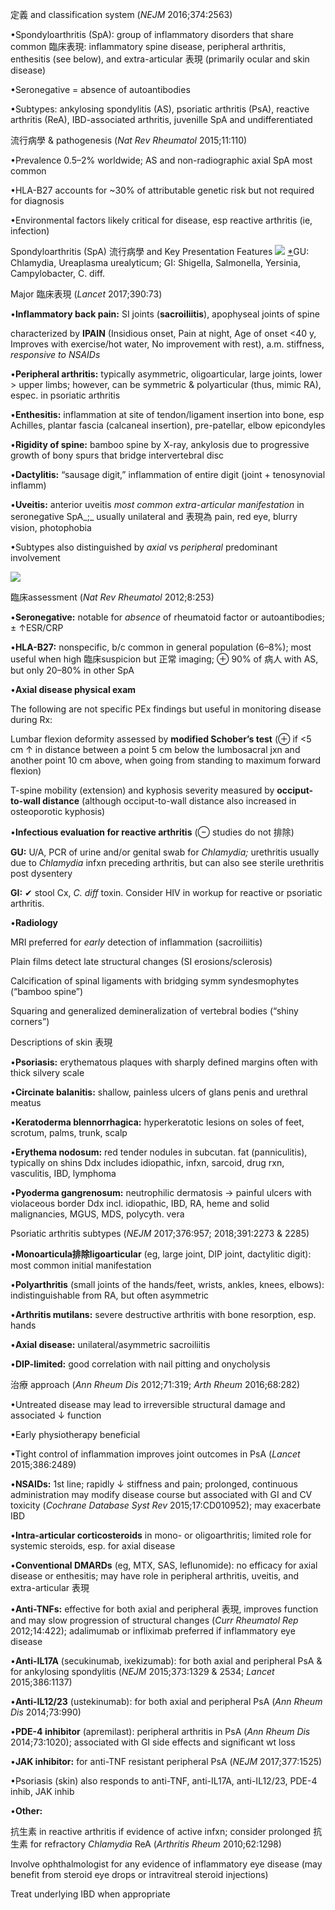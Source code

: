 定義 and classification system (_NEJM_ 2016;374:2563)

•Spondyloarthritis (SpA): group of inflammatory disorders that share common 臨床表現: inflammatory spine disease, peripheral arthritis, enthesitis (see below), and extra-articular 表現 (primarily ocular and skin disease)

•Seronegative = absence of autoantibodies

•Subtypes: ankylosing spondylitis (AS), psoriatic arthritis (PsA), reactive arthritis (ReA), IBD-associated arthritis, juvenille SpA and undifferentiated

流行病學 & pathogenesis (_Nat Rev Rheumatol_ 2015;11:110)

•Prevalence 0.5–2% worldwide; AS and non-radiographic axial SpA most common

•HLA-B27 accounts for ~30% of attributable genetic risk but not required for diagnosis

•Environmental factors likely critical for disease, esp reactive arthritis (ie, infection)

Spondyloarthritis (SpA) 流行病學 and Key Presentation Features
![](https://i.imgur.com/eI2j4jy.png)
[*](part0013.html#st15)GU: Chlamydia, Ureaplasma urealyticum; GI: Shigella, Salmonella, Yersinia, Campylobacter, C. diff.

Major 臨床表現 (_Lancet_ 2017;390:73)

•**Inflammatory back pain:** SI joints (**sacroiliitis**), apophyseal joints of spine

characterized by **IPAIN** (Insidious onset, Pain at night, Age of onset <40 y, Improves with exercise/hot water, No improvement with rest), a.m. stiffness, _responsive to NSAIDs_

•**Peripheral arthritis:** typically asymmetric, oligoarticular, large joints, lower > upper limbs; however, can be symmetric & polyarticular (thus, mimic RA), espec. in psoriatic arthritis

•**Enthesitis:** inflammation at site of tendon/ligament insertion into bone, esp Achilles, plantar fascia (calcaneal insertion), pre-patellar, elbow epicondyles

•**Rigidity of spine:** bamboo spine by X-ray, ankylosis due to progressive growth of bony spurs that bridge intervertebral disc

•**Dactylitis:** “sausage digit,” inflammation of entire digit (joint + tenosynovial inflamm)

•**Uveitis:** anterior uveitis _most common extra-articular manifestation_ in seronegative SpA_;_ usually unilateral and 表現為 pain, red eye, blurry vision, photophobia

•Subtypes also distinguished by _axial_ vs _peripheral_ predominant involvement

![](https://i.imgur.com/Xhepgcz.png)

臨床assessment (_Nat Rev Rheumatol_ 2012;8:253)

•**Seronegative:** notable for _absence_ of rheumatoid factor or autoantibodies; ± ↑ESR/CRP

•**HLA-B27:** nonspecific, b/c common in general population (6–8%); most useful when high 臨床suspicion but 正常 imaging; ⊕ 90% of 病人 with AS, but only 20–80% in other SpA

•**Axial disease physical exam**

The following are not specific PEx findings but useful in monitoring disease during Rx:

Lumbar flexion deformity assessed by **modified Schober’s test** (⊕ if <5 cm ↑ in distance between a point 5 cm below the lumbosacral jxn and another point 10 cm above, when going from standing to maximum forward flexion)

T-spine mobility (extension) and kyphosis severity measured by **occiput-to-wall distance** (although occiput-to-wall distance also increased in osteoporotic kyphosis)

•**Infectious evaluation for reactive arthritis** (⊖ studies do not 排除)

**GU:** U/A, PCR of urine and/or genital swab for _Chlamydia;_ urethritis usually due to _Chlamydia_ infxn preceding arthritis, but can also see sterile urethritis post dysentery

**GI:** ✔ stool Cx, _C. diff_ toxin. Consider HIV in workup for reactive or psoriatic arthritis.

•**Radiology**

MRI preferred for _early_ detection of inflammation (sacroiliitis)

Plain films detect late structural changes (SI erosions/sclerosis)

Calcification of spinal ligaments with bridging symm syndesmophytes (“bamboo spine”)

Squaring and generalized demineralization of vertebral bodies (“shiny corners”)

Descriptions of skin 表現

•**Psoriasis:** erythematous plaques with sharply defined margins often with thick silvery scale

•**Circinate balanitis:** shallow, painless ulcers of glans penis and urethral meatus

•**Keratoderma blennorrhagica:** hyperkeratotic lesions on soles of feet, scrotum, palms, trunk, scalp

•**Erythema nodosum:** red tender nodules in subcutan. fat (panniculitis), typically on shins Ddx includes idiopathic, infxn, sarcoid, drug rxn, vasculitis, IBD, lymphoma

•**Pyoderma gangrenosum:** neutrophilic dermatosis → painful ulcers with violaceous border Ddx incl. idiopathic, IBD, RA, heme and solid malignancies, MGUS, MDS, polycyth. vera

Psoriatic arthritis subtypes (_NEJM_ 2017;376:957; 2018;391:2273 & 2285)

•**Monoarticula排除ligoarticular** (eg, large joint, DIP joint, dactylitic digit): most common initial manifestation

•**Polyarthritis** (small joints of the hands/feet, wrists, ankles, knees, elbows): indistinguishable from RA, but often asymmetric

•**Arthritis mutilans:** severe destructive arthritis with bone resorption, esp. hands

•**Axial disease:** unilateral/asymmetric sacroiliitis

•**DIP-limited:** good correlation with nail pitting and onycholysis

治療 approach (_Ann Rheum Dis_ 2012;71:319; _Arth Rheum_ 2016;68:282)

•Untreated disease may lead to irreversible structural damage and associated ↓ function

•Early physiotherapy beneficial

•Tight control of inflammation improves joint outcomes in PsA (_Lancet_ 2015;386:2489)

•**NSAIDs:** 1st line; rapidly ↓ stiffness and pain; prolonged, continuous administration may modify disease course but associated with GI and CV toxicity (_Cochrane Database Syst Rev_ 2015;17:CD010952); may exacerbate IBD

•**Intra-articular corticosteroids** in mono- or oligoarthritis; limited role for systemic steroids, esp. for axial disease

•**Conventional DMARDs** (eg, MTX, SAS, leflunomide): no efficacy for axial disease or enthesitis; may have role in peripheral arthritis, uveitis, and extra-articular 表現

•**Anti-TNFs:** effective for both axial and peripheral 表現, improves function and may slow progression of structural changes (_Curr Rheumatol Rep_ 2012;14:422); adalimumab or infliximab preferred if inflammatory eye disease

•**Anti-IL17A** (secukinumab, ixekizumab): for both axial and peripheral PsA & for ankylosing spondylitis (_NEJM_ 2015;373:1329 & 2534; _Lancet_ 2015;386:1137)

•**Anti-IL12/23** (ustekinumab): for both axial and peripheral PsA (_Ann Rheum Dis_ 2014;73:990)

•**PDE-4 inhibitor** (apremilast): peripheral arthritis in PsA (_Ann Rheum Dis_ 2014;73:1020); associated with GI side effects and significant wt loss

•**JAK inhibitor:** for anti-TNF resistant peripheral PsA (_NEJM_ 2017;377:1525)

•Psoriasis (skin) also responds to anti-TNF, anti-IL17A, anti-IL12/23, PDE-4 inhib, JAK inhib

•**Other:**

抗生素 in reactive arthritis if evidence of active infxn; consider prolonged 抗生素 for refractory _Chlamydia_ ReA (_Arthritis Rheum_ 2010;62:1298)

Involve ophthalmologist for any evidence of inflammatory eye disease (may benefit from steroid eye drops or intravitreal steroid injections)

Treat underlying IBD when appropriate